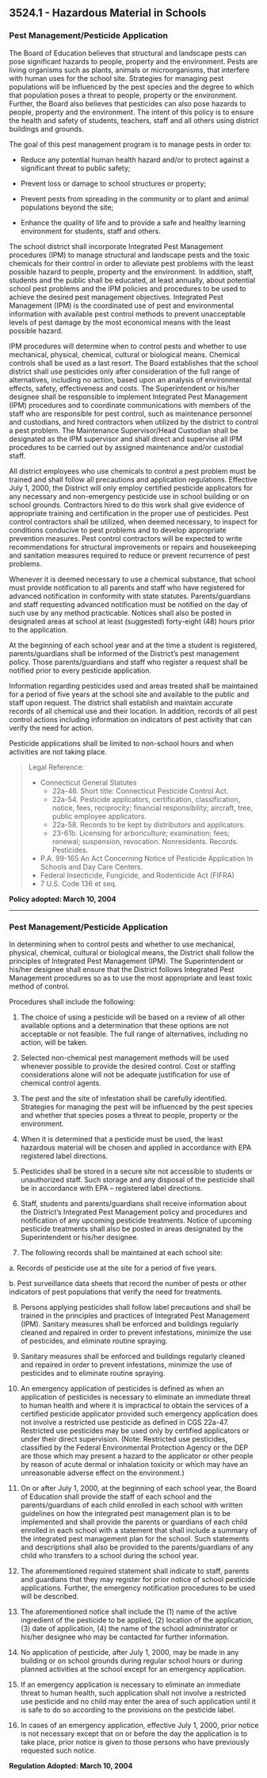 ## 3524.1 - Hazardous Material in Schools

### Pest Management/Pesticide Application

The Board of Education believes that structural and landscape pests can pose significant hazards to people, property and the environment.  Pests are living organisms such as plants, animals or microorganisms, that interfere with human uses for the school site.  Strategies for managing pest populations will be influenced by the pest species and the degree to which that population poses a threat to people, property or the environment.  Further, the Board also believes that pesticides can also pose hazards to people, property and the environment.  The intent of this policy is to ensure the health and safety of students, teachers, staff and all others using district buildings and grounds.

The goal of this pest management program is to manage pests in order to:

*  Reduce any potential human health hazard and/or to protect against a significant threat to public safety;

*  Prevent loss or damage to school structures or property;

*  Prevent pests from spreading in the community or to plant and animal populations beyond the site;

*  Enhance the quality of life and to provide a safe and healthy learning environment for students, staff and others.

The school district shall incorporate Integrated Pest Management procedures (IPM) to manage structural and landscape pests and the toxic chemicals for their control in order to alleviate pest problems with the least possible hazard to people, property and the environment.  In addition, staff, students and the public shall be educated, at least annually, about potential school pest problems and the IPM policies and procedures to be used to achieve the desired pest management objectives.  Integrated Pest Management (IPM) is the coordinated use of pest and environmental information with available pest control methods to prevent unacceptable levels of pest damage by the most economical means with the least possible hazard.

IPM procedures will determine when to control pests and whether to use mechanical, physical, chemical, cultural or biological means.  Chemical controls shall be used as a last resort.  The Board establishes that the school district shall use pesticides only after consideration of the full range of alternatives, including no action, based upon an analysis of environmental effects, safety, effectiveness and costs.  The Superintendent or his/her designee shall be responsible to implement Integrated Pest Management (IPM) procedures and to coordinate communications with members of the staff who are responsible for pest control, such as maintenance personnel and custodians, and hired contractors when utilized by the district to control a pest problem.  The Maintenance Supervisor/Head Custodian shall be designated as the IPM supervisor and shall direct and supervise all IPM procedures to be carried out by assigned maintenance and/or custodial staff.

All district employees who use chemicals to control a pest problem must be trained and shall follow all precautions and application regulations.  Effective July 1, 2000, the District will only employ certified pesticide applicators for any necessary and non-emergency pesticide use in school building or on school grounds.  Contractors hired to do this work shall give evidence of appropriate training and certification in the proper use of pesticides.  Pest control contractors shall be utilized, when deemed necessary, to inspect for conditions conducive to pest problems and to develop appropriate prevention measures.  Pest control contractors will be expected to write recommendations for structural improvements or repairs and housekeeping and sanitation measures required to reduce or prevent recurrence of pest problems.

Whenever it is deemed necessary to use a chemical substance, that school must provide notification to all parents and staff who have registered for advanced notification in conformity with state statutes.  Parents/guardians and staff requesting advanced notification must be notified on the day of such use by any method practicable.  Notices shall also be posted in designated areas at school at least (suggested) forty-eight (48) hours prior to the application.

At the beginning of each school year and at the time a student is registered, parents/guardians shall be informed of the District’s pest management policy.  Those parents/guardians and staff who register a request shall be notified prior to every pesticide application.

Information regarding pesticides used and areas treated shall be maintained for a period of five years at the school site and available to the public and staff upon request.  The district shall establish and maintain accurate records of all chemical use and their location.  In addition, records of all pest control actions including information on indicators of pest activity that can verify the need for action.

Pesticide applications shall be limited to non-school hours and when activities are not taking place.

> Legal Reference: 
> 
> * Connecticut General Statutes
>   * 22a-46. Short title:  Connecticut Pesticide Control Act.
>   * 22a-54.  Pesticide applicators, certification, classification, notice, fees, reciprocity; financial responsibility; aircraft, tree, public employee applicators.
>   * 22a-58.  Records to be kept by distributors and applicators.
>   * 23-61b.  Licensing for arboriculture; examination; fees; renewal; suspension, revocation.  Nonresidents.  Records.  Pesticides.
> * P.A. 99-165 An Act Concerning Notice of Pesticide Application In Schools and Day Care Centers.
> * Federal Insecticide, Fungicide, and Rodenticide Act (FIFRA)
> * 7 U.S. Code 136 et seq.

**Policy adopted:  March 10, 2004**

---

### Pest Management/Pesticide Application

In determining when to control pests and whether to use mechanical, physical, chemical, cultural or biological means, the District shall follow the principles of Integrated Pest Management (IPM).  The Superintendent or his/her designee shall ensure that the District follows Integrated Pest Management procedures so as to use the most appropriate and least toxic method of control.

Procedures shall include the following:

1.  The choice of using a pesticide will be based on a review of all other available options and a determination that these options are not acceptable or not feasible.  The full range of alternatives, including no action, will be taken.

2.  Selected non-chemical pest management methods will be used whenever possible to provide the desired control.  Cost or staffing considerations alone will not be adequate justification for use of chemical control agents.

3.  The pest and the site of infestation shall be carefully identified.  Strategies for managing the pest will be influenced by the pest species and whether that species poses a threat to people, property or the environment.

4.  When it is determined that a pesticide must be used, the least hazardous material will be chosen and applied in accordance with EPA registered label directions.

5.  Pesticides shall be stored in a secure site not accessible to students or unauthorized staff.  Such storage and any disposal of the pesticide shall be in accordance with EPA – registered label directions.

6.  Staff, students and parents/guardians shall receive information about the District’s Integrated Pest Management policy and procedures and notification of any upcoming pesticide treatments.  Notice of upcoming pesticide treatments shall also be posted in areas designated by the Superintendent or his/her designee.

7.  The following records shall be maintained at each school site:

  a.  Records of pesticide use at the site for a period of five years.

  b.  Pest surveillance data sheets that record the number of pests or other indicators of pest populations that verify the need for treatments.

8.  Persons applying pesticides shall follow label precautions and shall be trained in the principles and practices of Integrated Pest Management (IPM).  Sanitary measures shall be enforced and buildings regularly cleaned and repaired in order to prevent infestations, minimize the use of pesticides, and eliminate routine spraying.

9.  Sanitary measures shall be enforced and buildings regularly cleaned and repaired in order to prevent infestations, minimize the use of pesticides and to eliminate routine spraying.

10.  An emergency application of pesticides is defined as when an application of pesticides is necessary to eliminate an immediate threat to human health and where it is impractical to obtain the services of a certified pesticide applicator provided such emergency application does not involve a restricted use pesticide as defined in CGS 22a-47.  Restricted use pesticides may be used only by certified applicators or under their direct supervision.  (Note:  Restricted use pesticides, classified by the Federal Environmental Protection Agency or the DEP are those which may present a hazard to the applicator or other people by reason of acute dermal or inhalation toxicity or which may have an unreasonable adverse effect on the environment.)

11.  On or after July 1, 2000, at the beginning of each school year, the Board of Education shall provide the staff of each school and the parents/guardians of each child enrolled in each school with written guidelines on how the integrated pest management plan is to be implemented and shall provide the parents or guardians of each child enrolled in each school with a statement that shall include a summary of the integrated pest management plan for the school.  Such statements and descriptions shall also be provided to the parents/guardians of any child who transfers to a school during the school year.

12.  The aforementioned required statement shall indicate to staff, parents and guardians that they may register for prior notice of school pesticide applications.  Further, the emergency notification procedures to be used will be described.

14.  The aforementioned notice shall include the (1) name of the active ingredient of the pesticide to be applied, (2) location of the application, (3) date of application, (4) the name of the school administrator or his/her designee who may be contacted for further information.

15.  No application of pesticide, after July 1, 2000, may be made in any building or on school grounds during regular school hours or during planned activities at the school except for an emergency application.

16.  If an emergency application is necessary to eliminate an immediate threat to human health, such application shall not involve a restricted use pesticide and no child may enter the area of such application until it is safe to do so according to the provisions on the pesticide label.

17.  In cases of an emergency application, effective July 1, 2000, prior notice is not necessary except that on or before the day the application is to take place, prior notice is given to those persons who have previously requested such notice.

**Regulation Adopted:  March 10, 2004**

